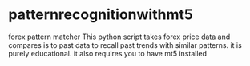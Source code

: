 # patternrecognitionwithmt5
forex pattern matcher
This python script takes forex price data and compares is to past data to recall past trends with similar patterns. it is purely educational. it also requires you to have mt5 installed
